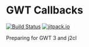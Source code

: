 # GWT Callbacks

[![Build Status](https://travis-ci.org/gwtplus/gwt-callback.svg?branch=master)](https://travis-ci.org/gwtplus/gwt-callback)
[![jitpack.io](https://jitpack.io/v/gwtplus/gwt-callback.svg)](https://jitpack.io/#gwtplus/gwt-callback)

Preparing for GWT 3 and j2cl
